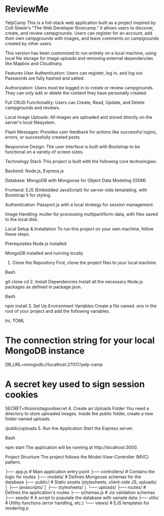 # ReviewMe
YelpCamp
This is a full-stack web application built as a project inspired by Colt Steele's "The Web Developer Bootcamp." It allows users to discover, create, and review campgrounds. Users can register for an account, add their own campgrounds with images, and leave comments on campgrounds created by other users.

This version has been customized to run entirely on a local machine, using local file storage for image uploads and removing external dependencies like Mapbox and Cloudinary.

Features
User Authentication: Users can register, log in, and log out. Passwords are fully hashed and salted.

Authorization: Users must be logged in to create or review campgrounds. They can only edit or delete the content they have personally created.

Full CRUD Functionality: Users can Create, Read, Update, and Delete campgrounds and reviews.

Local Image Uploads: All images are uploaded and stored directly on the server's local filesystem.

Flash Messages: Provides user feedback for actions like successful logins, errors, or successfully created posts.

Responsive Design: The user interface is built with Bootstrap to be functional on a variety of screen sizes.

Technology Stack
This project is built with the following core technologies:

Backend: Node.js, Express.js

Database: MongoDB with Mongoose for Object Data Modeling (ODM)

Frontend: EJS (Embedded JavaScript) for server-side templating, with Bootstrap 5 for styling.

Authentication: Passport.js with a local strategy for session management.

Image Handling: multer for processing multipart/form-data, with files saved to the local disk.

Local Setup & Installation
To run this project on your own machine, follow these steps.

Prerequisites
Node.js installed

MongoDB installed and running locally

1. Clone the Repository
First, clone the project files to your local machine.

Bash

git clone <your-repository-url>
cd <project-directory>
2. Install Dependencies
Install all the necessary Node.js packages as defined in package.json.

Bash

npm install
3. Set Up Environment Variables
Create a file named .env in the root of your project and add the following variables.

Ini, TOML

# The connection string for your local MongoDB instance
DB_URL=mongodb://localhost:27017/yelp-camp

# A secret key used to sign session cookies
SECRET=thisisnotagoodsecret
4. Create an Uploads Folder
You need a directory to store uploaded images. Inside the public folder, create a new folder named uploads.

/public/uploads
5. Run the Application
Start the Express server.

Bash

npm start
The application will be running at http://localhost:3000.

Project Structure
The project follows the Model-View-Controller (MVC) pattern.

├── app.js             # Main application entry point
├── controllers/       # Contains the logic for routes
├── models/            # Defines Mongoose schemas for the database
├── public/            # Static assets (stylesheets, client-side JS, uploads)
│   ├── javascripts/
│   ├── stylesheets/
│   └── uploads/
├── routes/            # Defines the application's routes
├── schemas.js         # Joi validation schemas
├── seeds/             # A script to populate the database with sample data
├── utils/             # Utility functions (error handling, etc.)
└── views/             # EJS templates for rendering p
